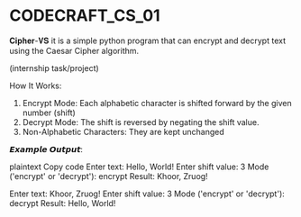 # CODECRAFT_CS_01
𝐂𝐢𝐩𝐡𝐞𝐫-𝐕𝐒
it is a simple python program that can encrypt and decrypt text using the Caesar Cipher algorithm.

(internship task/project)

How It Works:
1. Encrypt Mode: Each alphabetic character is shifted forward by the given number (shift)
2. Decrypt Mode: The shift is reversed by negating the shift value.
3. Non-Alphabetic Characters: They are kept unchanged


𝙀𝙭𝙖𝙢𝙥𝙡𝙚 𝙊𝙪𝙩𝙥𝙪𝙩:

plaintext
Copy code
Enter text: Hello, World!
Enter shift value: 3
Mode ('encrypt' or 'decrypt'): encrypt
Result: Khoor, Zruog!

Enter text: Khoor, Zruog!
Enter shift value: 3
Mode ('encrypt' or 'decrypt'): decrypt
Result: Hello, World!





